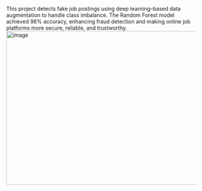 This project detects fake job postings using deep learning–based data augmentation to handle class imbalance. The Random Forest model achieved 98% accuracy, enhancing fraud detection and making online job platforms more secure, reliable, and trustworthy.
<img width="966" height="408" alt="image" src="https://github.com/user-attachments/assets/057f6f7e-f346-4296-8eb5-36a69116c488" />
